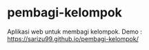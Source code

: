 # pembagi-kelompok
Aplikasi web untuk membagi kelompok. Demo : https://sarizu99.github.io/pembagi-kelompok/
